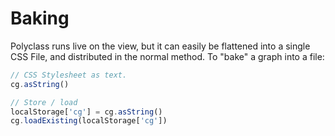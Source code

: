 # Baking

Polyclass runs live on the view, but it can easily be flattened into a single CSS File, and distributed in the normal method. To "bake" a graph into a file:

```js
// CSS Stylesheet as text.
cg.asString()

// Store / load
localStorage['cg'] = cg.asString()
cg.loadExisting(localStorage['cg'])
```
